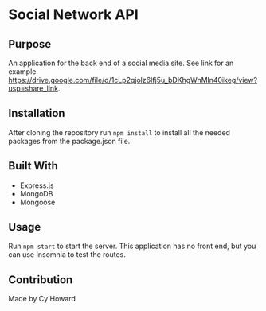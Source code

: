 # Social Network API

## Purpose
An application for the back end of a social media site. See link for an example https://drive.google.com/file/d/1cLp2qjolz6Ifj5u_bDKhgWnMln40ikeg/view?usp=share_link. 

## Installation

After cloning the repository run `npm install` to install all the needed packages from the package.json file. 


## Built With
* Express.js
* MongoDB
* Mongoose

## Usage
Run `npm start` to start the server. This application has no front end, but you can use Insomnia to test the routes.

## Contribution
Made by Cy Howard

